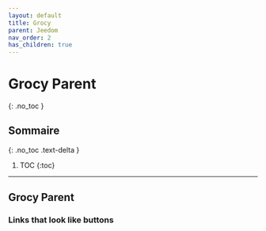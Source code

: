 ```yaml
---
layout: default
title: Grocy
parent: Jeedom
nav_order: 2
has_children: true
---
```


# Grocy Parent
{: .no_toc }

## Sommaire
{: .no_toc .text-delta }

1. TOC
{:toc}

---

## Grocy Parent

### Links that look like buttons
